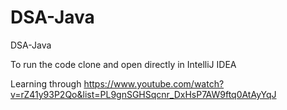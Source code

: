 # DSA-Java
DSA-Java


To run the code clone and open directly in IntelliJ IDEA

Learning through https://www.youtube.com/watch?v=rZ41y93P2Qo&list=PL9gnSGHSqcnr_DxHsP7AW9ftq0AtAyYqJ
